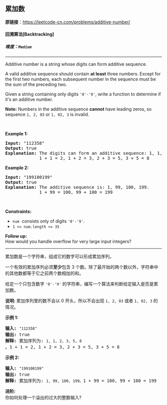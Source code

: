 ## 累加数

**原链接**：<https://leetcode-cn.com/problems/additive-number/>

#### 回溯算法[Backtracking]    

##### 难度：**`Medium`**

----- 
<p>Additive number is a string whose digits can form additive sequence.</p>

<p>A valid additive sequence should contain <b>at least</b> three numbers. Except for the first two numbers, each subsequent number in the sequence must be the sum of the preceding two.</p>

<p>Given a string containing only digits <code>&#39;0&#39;-&#39;9&#39;</code>, write a function to determine if it&#39;s an additive number.</p>

<p><b>Note:</b> Numbers in the additive sequence <b>cannot</b> have leading zeros, so sequence <code>1, 2, 03</code> or <code>1, 02, 3</code> is invalid.</p>

<p>&nbsp;</p>
<p><strong>Example 1:</strong></p>

<pre>
<strong>Input:</strong> &quot;112358&quot;
<strong>Output:</strong> true
<strong>Explanation:</strong> The digits can form an additive sequence: 1, 1, 2, 3, 5, 8. 
&nbsp;            1 + 1 = 2, 1 + 2 = 3, 2 + 3 = 5, 3 + 5 = 8
</pre>

<p><strong>Example 2:</strong></p>

<pre>
<strong>Input:</strong> &quot;199100199&quot;
<strong>Output:</strong> true
<strong>Explanation:</strong> The additive sequence is: 1, 99, 100, 199.&nbsp;
&nbsp;            1 + 99 = 100, 99 + 100 = 199
</pre>

<p>&nbsp;</p>
<p><strong>Constraints:</strong></p>

<ul>
	<li><font face="monospace"><code>num</code>&nbsp;</font>consists only of digits <code>&#39;0&#39;-&#39;9&#39;</code>.</li>
	<li><code>1 &lt;= num.length &lt;= 35</code></li>
</ul>

<p><b>Follow up:</b><br />
How would you handle overflow for very large input integers?</p>


----- 
<p>累加数是一个字符串，组成它的数字可以形成累加序列。</p>

<p>一个有效的累加序列必须<strong>至少</strong>包含 3 个数。除了最开始的两个数以外，字符串中的其他数都等于它之前两个数相加的和。</p>

<p>给定一个只包含数字&nbsp;<code>&#39;0&#39;-&#39;9&#39;</code>&nbsp;的字符串，编写一个算法来判断给定输入是否是累加数。</p>

<p><strong>说明:&nbsp;</strong>累加序列里的数不会以 0 开头，所以不会出现&nbsp;<code>1, 2, 03</code> 或者&nbsp;<code>1, 02, 3</code>&nbsp;的情况。</p>

<p><strong>示例 1:</strong></p>

<pre><strong>输入:</strong> <code>&quot;112358&quot;</code>
<strong>输出:</strong> true 
<strong>解释: </strong>累加序列为: <code>1, 1, 2, 3, 5, 8 </code>。1 + 1 = 2, 1 + 2 = 3, 2 + 3 = 5, 3 + 5 = 8
</pre>

<p><strong>示例&nbsp;2:</strong></p>

<pre><strong>输入:</strong> <code>&quot;199100199&quot;</code>
<strong>输出:</strong> true 
<strong>解释: </strong>累加序列为: <code>1, 99, 100, 199。</code>1 + 99 = 100, 99 + 100 = 199</pre>

<p><strong>进阶:</strong><br>
你如何处理一个溢出的过大的整数输入?</p>
